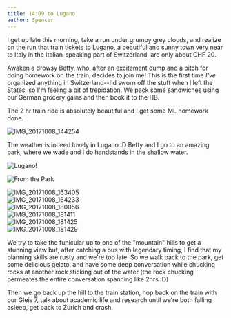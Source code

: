 ```yaml
---
title: 14:09 to Lugano
author: Spencer
---
```


I get up late this morning, take a run under grumpy grey clouds, and realize on the run that train tickets to Lugano, a beautiful and sunny town very near to Italy in the Italian-speaking part of Switzerland, are only about CHF 20.

Awaken a drowsy Betty, who, after an excitement dump and a pitch for doing homework on the train, decides to join me! This is the first time *I've* organized anything in Switzerland--I'd sworn off the stuff when I left the States, so I'm feeling a bit of trepidation. We pack some sandwiches using our German grocery gains and then book it to the HB.

The 2 hr train ride is absolutely beautiful and I get some ML homework done.

![IMG_20171008_144254](../images/IMG_20171008_144254.jpg)

The weather is indeed lovely in Lugano :D Betty and I go to an amazing park, where we wade and I do handstands in the shallow water.

![Lugano!](../images/IMG_20171008_163819.jpg)

![From the Park](../images/IMG_20171008_180056.jpg)

![IMG_20171008_163405](../images/IMG_20171008_163405.jpg)  
![IMG_20171008_164233](../images/IMG_20171008_164233.jpg)  
![IMG_20171008_180056](../images/IMG_20171008_180056.jpg)  
![IMG_20171008_181411](../images/IMG_20171008_181411.jpg)  
![IMG_20171008_181425](../images/IMG_20171008_181425.jpg)  
![IMG_20171008_181429](../images/IMG_20171008_181429.jpg)

We try to take the funicular up to one of the "mountain" hills to get a stunning view but, after catching a bus with legendary timing, I find that my planning skills are rusty and we're too late. So we walk back to the park, get some delicious gelato, and have some deep conversation while chucking rocks at another rock sticking out of the water (the rock chucking permeates the entire conversation spanning like 2hrs :D)

Then we go back up the hill to the train station, hop back on the train with our Gleis 7, talk about academic life and research until we're both falling asleep, get back to Zurich and crash.
